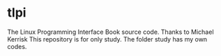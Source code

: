 # tlpi
The Linux Programming Interface Book source code. 
Thanks to Michael Kerrisk
This repository is for only study.
The folder study has my own codes.

